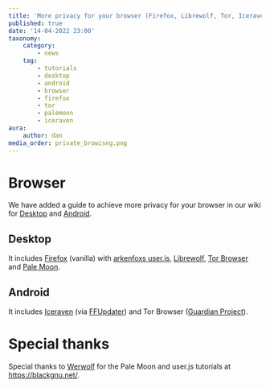 ```yaml
---
title: 'More privacy for your browser (Firefox, Librewolf, Tor, Iceraven & Pale Moon)'
published: true
date: '14-04-2022 23:00'
taxonomy:
    category:
        - news
    tag:
        - tutorials
        - desktop
        - android
        - browser
        - firefox
        - tor
        - palemoon
        - iceraven
aura:
    author: dan
media_order: private_browisng.png
---
```


# Browser
We have added a guide to achieve more privacy for your browser in our wiki for [Desktop](https://wiki.techsaviours.org/en/desktop/services/browser) and [Android](https://wiki.techsaviours.org/en/phone/apps/browser).

## Desktop
It includes [Firefox](https://www.mozilla.org/en-US/firefox/new/) (vanilla) with [arkenfoxs user.js](https://github.com/arkenfox/user.js), [Librewolf](https://librewolf.net/), [Tor Browser](https://www.torproject.org/) and [Pale Moon](https://www.palemoon.org/).

## Android
It includes [Iceraven](https://github.com/fork-maintainers/iceraven-browser) (via [FFUpdater](https://github.com/Tobi823/ffupdater)) and Tor Browser ([Guardian Project](https://guardianproject.info/)).


# Special thanks
Special thanks to [Werwolf](https://fosstodon.org/web/@werwolf) for the Pale Moon and user.js tutorials at https://blackgnu.net/.